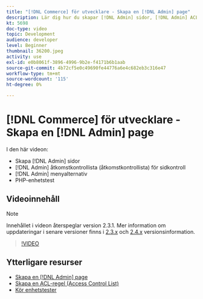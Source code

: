 ```yaml
---
title: "[!DNL Commerce] för utvecklare - Skapa en [!DNL Admin] page"
description: Lär dig hur du skapar [!DNL Admin] sidor, [!DNL Admin] ACL (access control list) och gör enhetstestning.
kt: 5698
doc-type: video
topic: Development
audience: developer
level: Beginner
thumbnail: 36200.jpeg
activity: use
exl-id: e0b8061f-3896-4996-9b2e-f4171b6b1aab
source-git-commit: 4b72cf5e0c49690fe44776a6e4c682eb3c316e47
workflow-type: tm+mt
source-wordcount: '115'
ht-degree: 0%

---
```


# [!DNL Commerce] för utvecklare - Skapa en [!DNL Admin] page

I den här videon:

- Skapa [!DNL Admin] sidor
- [!DNL Admin] åtkomstkontrollista (åtkomstkontrollista) för sidkontroll
- [!DNL Admin] menyalternativ
- PHP-enhetstest

## Videoinnehåll

>[!NOTE]
>
>Innehållet i videon återspeglar version 2.3.1. Mer information om uppdateringar i senare versioner finns i [ 2.3.x](https://devdocs.magento.com/guides/v2.3/release-notes/bk-release-notes.html) och [2.4.x](https://devdocs.magento.com/guides/v2.4/release-notes/bk-release-notes.html) versionsinformation.

>[!VIDEO](https://video.tv.adobe.com/v/36200?quality=12&learn=on)

## Ytterligare resurser

- [Skapa en [!DNL Admin] page](https://devdocs.magento.com/guides/v2.4/ext-best-practices/extension-coding/example-module-adminpage.html)
- [Skapa en ACL-regel (Access Control List)](https://devdocs.magento.com/guides/v2.4/ext-best-practices/tutorials/create-access-control-list-rule.html)
- [Kör enhetstester](https://devdocs.magento.com/guides/v2.4/test/unit/unit_test_execution.html)

